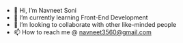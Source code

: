 - 👋 Hi, I’m Navneet Soni 
- 🌱 I’m currently learning Front-End Development
- 💞️ I’m looking to collaborate with other like-minded people
- 📫 How to reach me @ navneet3560@gmail.com

<!---
navneetsoni3560/navneetsoni3560 is a ✨ special ✨ repository because its `README.md` (this file) appears on your GitHub profile.
You can click the Preview link to take a look at your changes.
--->
